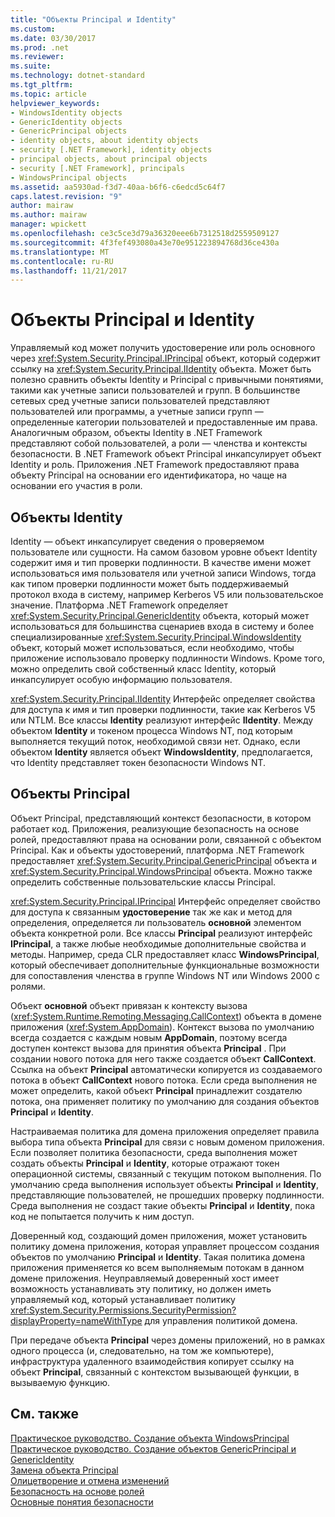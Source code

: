 ```yaml
---
title: "Объекты Principal и Identity"
ms.custom: 
ms.date: 03/30/2017
ms.prod: .net
ms.reviewer: 
ms.suite: 
ms.technology: dotnet-standard
ms.tgt_pltfrm: 
ms.topic: article
helpviewer_keywords:
- WindowsIdentity objects
- GenericIdentity objects
- GenericPrincipal objects
- identity objects, about identity objects
- security [.NET Framework], identity objects
- principal objects, about principal objects
- security [.NET Framework], principals
- WindowsPrincipal objects
ms.assetid: aa5930ad-f3d7-40aa-b6f6-c6edcd5c64f7
caps.latest.revision: "9"
author: mairaw
ms.author: mairaw
manager: wpickett
ms.openlocfilehash: ce3c5ce3d79a36320eee6b7312518d2559509127
ms.sourcegitcommit: 4f3fef493080a43e70e951223894768d36ce430a
ms.translationtype: MT
ms.contentlocale: ru-RU
ms.lasthandoff: 11/21/2017
---
```

# <a name="principal-and-identity-objects"></a>Объекты Principal и Identity
Управляемый код может получить удостоверение или роль основного через <xref:System.Security.Principal.IPrincipal> объект, который содержит ссылку на <xref:System.Security.Principal.IIdentity> объекта. Может быть полезно сравнить объекты Identity и Principal с привычными понятиями, такими как учетные записи пользователей и групп. В большинстве сетевых сред учетные записи пользователей представляют пользователей или программы, а учетные записи групп — определенные категории пользователей и предоставленные им права. Аналогичным образом, объекты Identity в .NET Framework представляют собой пользователей, а роли — членства и контексты безопасности. В .NET Framework объект Principal инкапсулирует объект Identity и роль. Приложения .NET Framework предоставляют права объекту Principal на основании его идентификатора, но чаще на основании его участия в роли.  
  
## <a name="identity-objects"></a>Объекты Identity  
 Identity — объект инкапсулирует сведения о проверяемом пользователе или сущности. На самом базовом уровне объект Identity содержит имя и тип проверки подлинности. В качестве имени может использоваться имя пользователя или учетной записи Windows, тогда как типом проверки подлинности может быть поддерживаемый протокол входа в систему, например Kerberos V5 или пользовательское значение. Платформа .NET Framework определяет <xref:System.Security.Principal.GenericIdentity> объекта, который может использоваться для большинства сценариев входа в систему и более специализированные <xref:System.Security.Principal.WindowsIdentity> объект, который может использоваться, если необходимо, чтобы приложение использовало проверку подлинности Windows. Кроме того, можно определить свой собственный класс Identity, который инкапсулирует особую информацию пользователя.  
  
 <xref:System.Security.Principal.IIdentity> Интерфейс определяет свойства для доступа к имя и тип проверки подлинности, такие как Kerberos V5 или NTLM. Все классы **Identity** реализуют интерфейс **IIdentity**. Между объектом **Identity** и токеном процесса Windows NT, под которым выполняется текущий поток, необходимой связи нет. Однако, если объектом **Identity** является объект **WindowsIdentity**, предполагается, что Identity представляет токен безопасности Windows NT.  
  
## <a name="principal-objects"></a>Объекты Principal  
 Объект Principal, представляющий контекст безопасности, в котором работает код. Приложения, реализующие безопасность на основе ролей, предоставляют права на основании роли, связанной с объектом Principal. Как и объекты удостоверений, платформа .NET Framework предоставляет <xref:System.Security.Principal.GenericPrincipal> объекта и <xref:System.Security.Principal.WindowsPrincipal> объекта. Можно также определить собственные пользовательские классы Principal.  
  
 <xref:System.Security.Principal.IPrincipal> Интерфейс определяет свойство для доступа к связанным **удостоверение** так же как и метод для определения, определяется ли пользователь **основной** элементом объекта конкретной роли. Все классы **Principal** реализуют интерфейс **IPrincipal**, а также любые необходимые дополнительные свойства и методы. Например, среда CLR предоставляет класс **WindowsPrincipal**, который обеспечивает дополнительные функциональные возможности для сопоставления членства в группе Windows NT или Windows 2000 с ролями.  
  
 Объект **основной** объект привязан к контексту вызова (<xref:System.Runtime.Remoting.Messaging.CallContext>) объекта в домене приложения (<xref:System.AppDomain>). Контекст вызова по умолчанию всегда создается с каждым новым **AppDomain**, поэтому всегда доступен контекст вызова для принятия объекта **Principal** . При создании нового потока для него также создается объект **CallContext**. Ссылка на объект **Principal** автоматически копируется из создаваемого потока в объект **CallContext** нового потока. Если среда выполнения не может определить, какой объект **Principal** принадлежит создателю потока, она применяет политику по умолчанию для создания объектов **Principal** и **Identity**.  
  
 Настраиваемая политика для домена приложения определяет правила выбора типа объекта **Principal** для связи с новым доменом приложения. Если позволяет политика безопасности, среда выполнения может создать объекты **Principal** и **Identity**, которые отражают токен операционной системы, связанный с текущим потоком выполнения. По умолчанию среда выполнения использует объекты **Principal** и **Identity**, представляющие пользователей, не прошедших проверку подлинности. Среда выполнения не создаст такие объекты **Principal** и **Identity**, пока код не попытается получить к ним доступ.  
  
 Доверенный код, создающий домен приложения, может установить политику домена приложения, которая управляет процессом создания объектов по умолчанию **Principal** и **Identity**. Такая политика домена приложения применяется ко всем выполняемым потокам в данном домене приложения. Неуправляемый доверенный хост имеет возможность устанавливать эту политику, но должен иметь управляемый код, который устанавливает политику <xref:System.Security.Permissions.SecurityPermission?displayProperty=nameWithType> для управления политикой домена.  
  
 При передаче объекта **Principal** через домены приложений, но в рамках одного процесса (и, следовательно, на том же компьютере), инфраструктура удаленного взаимодействия копирует ссылку на объект **Principal**, связанный с контекстом вызывающей функции, в вызываемую функцию.  
  
## <a name="see-also"></a>См. также  
 [Практическое руководство. Создание объекта WindowsPrincipal](../../../docs/standard/security/how-to-create-a-windowsprincipal-object.md)  
 [Практическое руководство. Создание объектов GenericPrincipal и GenericIdentity](../../../docs/standard/security/how-to-create-genericprincipal-and-genericidentity-objects.md)  
 [Замена объекта Principal](../../../docs/standard/security/replacing-a-principal-object.md)  
 [Олицетворение и отмена изменений](../../../docs/standard/security/impersonating-and-reverting.md)  
 [Безопасность на основе ролей](../../../docs/standard/security/role-based-security.md)  
 [Основные понятия безопасности](../../../docs/standard/security/key-security-concepts.md)
